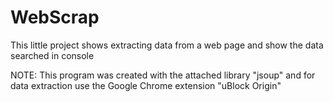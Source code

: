 # WebScrap
This little project shows extracting data from a web page and show the data searched in console

NOTE: This program was created with the attached library "jsoup" and for data extraction use the Google Chrome extension "uBlock Origin"
